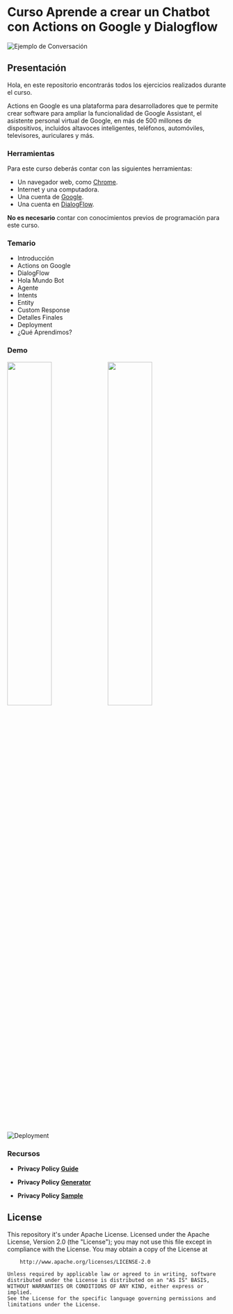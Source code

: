 # Curso Aprende a crear un Chatbot con Actions on Google y Dialogflow

![Ejemplo de Conversación](https://codelabs.developers.google.com/codelabs/actions-1/img/157f022c342b8d61.png)

## Presentación

Hola, en este repositorio encontrarás todos los ejercicios realizados durante el curso.

Actions en Google es una plataforma para desarrolladores que te permite crear software para ampliar la funcionalidad de Google Assistant, el asistente personal virtual de Google, en más de 500 millones de dispositivos, incluidos altavoces inteligentes, teléfonos, automóviles, televisores, auriculares y más.

### Herramientas
Para este curso deberás contar con las siguientes herramientas:

* Un navegador web, como [Chrome](https://www.google.com/chrome/).
* Internet y una computadora.
* Una cuenta de [Google](https://accounts.google.com/signup/v2/webcreateaccount?hl=en-GB&flowName=GlifWebSignIn&flowEntry=SignUp).
* Una cuenta en [DialogFlow](https://dialogflow.com/).

**No es necesario** contar con conocimientos previos de programación para este curso.

### Temario

* Introducción
* Actions on Google
* DialogFlow
* Hola Mundo Bot
* Agente
* Intents
* Entity
* Custom Response
* Detalles Finales
* Deployment
* ¿Qué Aprendimos?

### Demo 

<img src="https://firebasestorage.googleapis.com/v0/b/hack-442dd.appspot.com/o/DF.gif?alt=media&token=a36de27a-b8c5-4929-852d-399aa417ecb9" width="45%"></img> <img src="https://firebasestorage.googleapis.com/v0/b/hack-442dd.appspot.com/o/Final.png?alt=media&token=01e1090f-d982-4580-a995-6b450587c8a5" width="45%"></img>

![Deployment](https://firebasestorage.googleapis.com/v0/b/hack-442dd.appspot.com/o/deploy.png?alt=media&token=424c5ba0-c2c7-44d9-8f30-f8caf2846d3d)

### Recursos
* **Privacy Policy [Guide](https://developers.google.com/actions/policies/privacy-policy-guide)**

* **Privacy Policy [Generator](https://app-privacy-policy-generator.firebaseapp.com/#)**

* **Privacy Policy [Sample](https://sites.google.com/view/rsvphack/home)**

## License

This repository it's under Apache License.
    Licensed under the Apache License, Version 2.0 (the "License");
    you may not use this file except in compliance with the License.
    You may obtain a copy of the License at

        http://www.apache.org/licenses/LICENSE-2.0

    Unless required by applicable law or agreed to in writing, software
    distributed under the License is distributed on an "AS IS" BASIS,  
    WITHOUT WARRANTIES OR CONDITIONS OF ANY KIND, either express or implied.
    See the License for the specific language governing permissions and
    limitations under the License.
